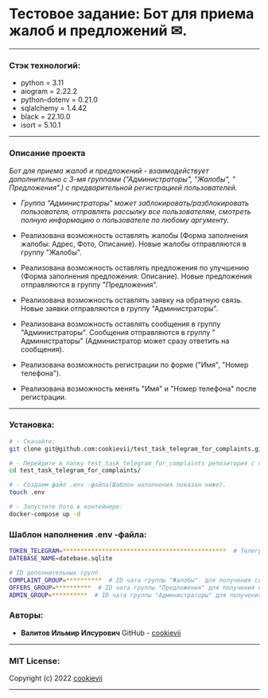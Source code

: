 # Тестовое задание: Бот для приема жалоб и предложений ✉.

----------

### Стэк технологий:

* python = 3.11
* aiogram = 2.22.2
* python-dotenv = 0.21.0
* sqlalchemy = 1.4.42
* black = 22.10.0
* isort = 5.10.1

----------

### Описание проекта

_*Бот для приема жалоб и предложений - взаимодействует дополнительно с 3-мя группами ("Администраторы", "Жалобы", "
Предложения".) с предварительной регистрацией пользователей.*_

- _Группа "Администраторы" может заблокировать/разблокировать пользователя, отправлять рассылку все пользователям,
  смотреть полную информацию о пользователе по любому аргументу._


- Реализована возможность оставлять жалобы (Форма заполнения жалобы: Адрес, Фото, Описание). Новые жалобы отправляются в
  группу "Жалобы".


- Реализована возможность оставлять предложения по улучшению (Форма заполнения предложения: Описание). Новые предложения
  отправляются в группу "Предложения".


- Реализована возможность оставлять заявку на обратную связь. Новые заявки отправляются в группу "Администраторы".


- Реализована возможность оставлять сообщения в группу "Администраторы". Сообщения отправляются в группу "
  Администраторы" (Администратор может сразу ответить на сообщения).


- Реализована возможность регистрации по форме ("Имя", "Номер телефона").


- Реализована возможность менять "Имя" и "Номер телефона" после регистрации.

----------

### Установка:

```bash
# - Cкачайте:
git clone git@github.com:cookievii/test_task_telegram_for_complaints.git

# - Перейдите в папку test_task_telegram_for_complaints репозитория с помощью команды ;
cd test_task_telegram_for_complaints/

# - Создаем файл .env -файла(Шаблон наполнения показан ниже).
touch .env

# - Запустите бота в контейнере:
docker-compose up -d
```

### Шаблон наполнения .env -файла:

```bash
TOKEN_TELEGRAM=**********************************************  # Телеграм токен для подключения к боту.
DATEBASE_NAME=datebase.sqlite

# ID дополнительных групп
COMPLAINT_GROUP=**********  # ID чата группы "Жалобы"  для получения сообщений от бота.
OFFERS_GROUP=**********  # ID чата группы "Предложения" для получения сообщений от бота.
ADMIN_GROUP=**********  # ID чата группы "Администраторы" для получения сообщений от бота.
```

### Авторы:

* **Валитов Ильмир Илсурович**
  GitHub - [cookievii](https://github.com/cookievii)

----------

### MIT License:

Copyright (c) 2022 [cookievii](https://github.com/cookievii)

----------
